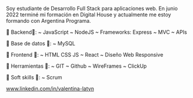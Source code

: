Soy estudiante de Desarrollo Full Stack para aplicaciones web. En junio 2022 terminé mi formación en Digital House y actualmente me estoy formando con Argentina Programa.

🔳 Backend🚀: 
 ~ JavaScript
 ~ NodeJS 
 ~ Frameworks: Express
 ~ MVC
 ~ APIs

🔳 Base de datos 🚀:
 ~ MySQL 

🔳 Frontend 🚀: 
 ~ HTML CSS JS
 ~ React
 ~ Diseño Web Responsive

🔳 Herramientas 🚀:
 ~ GIT
 ~ Github
 ~ WireFrames
 ~ ClickUp

🔳 Soft skills 🚀:
 ~ Scrum

www.linkedin.com/in/valentina-latyn


<!---
saravalentinal/saravalentinal is a ✨ special ✨ repository because its `README.md` (this file) appears on your GitHub profile.
You can click the Preview link to take a look at your changes.
--->
